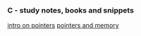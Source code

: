 ### C - study notes, books and snippets

[intro on pointers](Pointers.md)
[pointers and memory](pointers_and_memory.pdf)

